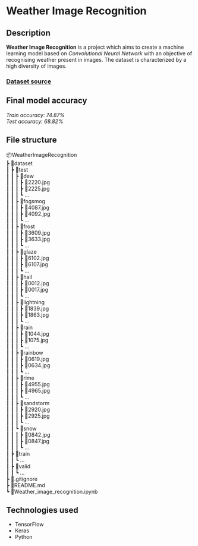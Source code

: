 # Weather Image Recognition

## Description

**Weather Image Recognition** is a project which aims to create a machine learning model based on _Convolutional Neural Network_ with an objective of recognising weather present in images. The dataset is characterized by a high diversity of images.

### [Dataset source](https://www.kaggle.com/datasets/jehanbhathena/weather-dataset)

## Final model accuracy
*Train accuracy: 74.87%*  
*Test accuracy: 68.82%*

## File structure

📦WeatherImageRecognition  
 ┣ 📂dataset  
 ┃ ┣ 📂test  
 ┃ ┃ ┣ 📂dew  
 ┃ ┃ ┃ ┣ 📜2220.jpg  
 ┃ ┃ ┃ ┣ 📜2225.jpg  
 ┃ ┃ ┃ ┗ ...  
 ┃ ┃ ┣ 📂fogsmog  
 ┃ ┃ ┃ ┣ 📜4087.jpg  
 ┃ ┃ ┃ ┣ 📜4092.jpg  
 ┃ ┃ ┃ ┗ ...  
 ┃ ┃ ┣ 📂frost  
 ┃ ┃ ┃ ┣ 📜3609.jpg  
 ┃ ┃ ┃ ┣ 📜3633.jpg  
 ┃ ┃ ┃ ┗ ...  
 ┃ ┃ ┣ 📂glaze  
 ┃ ┃ ┃ ┣ 📜6102.jpg  
 ┃ ┃ ┃ ┣ 📜6107.jpg  
 ┃ ┃ ┃ ┗ ...  
 ┃ ┃ ┣ 📂hail  
 ┃ ┃ ┃ ┣ 📜0012.jpg  
 ┃ ┃ ┃ ┣ 📜0017.jpg  
 ┃ ┃ ┃ ┗ ...  
 ┃ ┃ ┣ 📂lightning  
 ┃ ┃ ┃ ┣ 📜1839.jpg  
 ┃ ┃ ┃ ┣ 📜1863.jpg  
 ┃ ┃ ┃ ┗ ...  
 ┃ ┃ ┣ 📂rain  
 ┃ ┃ ┃ ┣ 📜1044.jpg  
 ┃ ┃ ┃ ┣ 📜1075.jpg  
 ┃ ┃ ┃ ┗ ...  
 ┃ ┃ ┣ 📂rainbow  
 ┃ ┃ ┃ ┣ 📜0619.jpg  
 ┃ ┃ ┃ ┣ 📜0634.jpg  
 ┃ ┃ ┃ ┗ ...  
 ┃ ┃ ┣ 📂rime  
 ┃ ┃ ┃ ┣ 📜4955.jpg  
 ┃ ┃ ┃ ┣ 📜4965.jpg  
 ┃ ┃ ┃ ┗ ...  
 ┃ ┃ ┣ 📂sandstorm  
 ┃ ┃ ┃ ┣ 📜2920.jpg  
 ┃ ┃ ┃ ┣ 📜2925.jpg  
 ┃ ┃ ┃ ┗ ...  
 ┃ ┃ ┗ 📂snow  
 ┃ ┃ ┃ ┣ 📜0842.jpg  
 ┃ ┃ ┃ ┣ 📜0847.jpg  
 ┃ ┃ ┃ ┗ ...  
 ┃ ┣ 📂train  
 ┃ ┃ ┗ ...  
 ┃ ┣ 📂valid  
 ┃ ┃ ┗ ...  
 ┣ 📜.gitignore  
 ┣ 📜README.md  
 ┗ 📜Weather_image_recognition.ipynb

## Technologies used

- TensorFlow
- Keras
- Python
